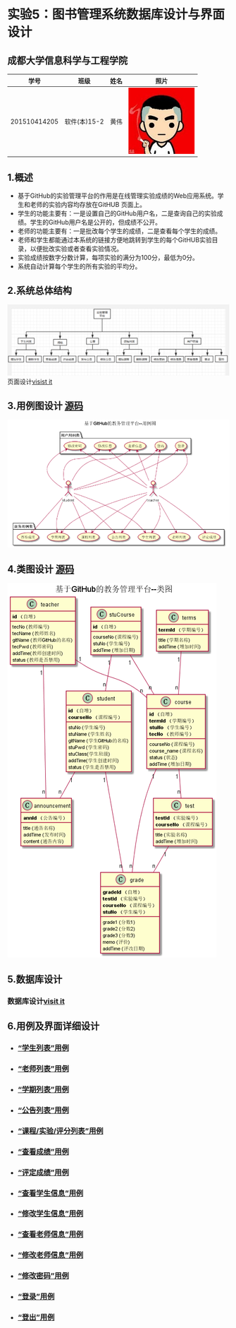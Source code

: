 # 实验5：图书管理系统数据库设计与界面设计
## 成都大学信息科学与工程学院
|学号|班级|姓名|照片|
|:-------:|:-------------: | :----------:|:---:|
|201510414205|软件(本)15-2|黄伟|![flow1](../myself.jpg)|
## 1.概述
- 基于GitHub的实验管理平台的作用是在线管理实验成绩的Web应用系统。学生和老师的实验内容均存放在GitHUB
页面上。
- 学生的功能主要有：一是设置自己的GitHub用户名，二是查询自己的实验成绩。学生的GitHub用户名是公开的，但成绩不公开。
- 老师的功能主要有：一是批改每个学生的成绩，二是查看每个学生的成绩。
- 老师和学生都能通过本系统的链接方便地跳转到学生的每个GitHUB实验目录，以便批改实验或者查看实验情况。
- 实验成绩按数字分数计算，每项实验的满分为100分，最低为0分。
- 系统自动计算每个学生的所有实验的平均分。
## 2.系统总体结构
![flow1](./picture/总体设计.png)
页面设计[visist it](./InterfaceDesign/README.md)
## 3.用例图设计 [源码](./code/%E5%9F%BA%E4%BA%8EGitHub%E7%9A%84%E6%95%99%E5%8A%A1%E7%AE%A1%E7%90%86%E5%B9%B3%E5%8F%B0--%E7%94%A8%E4%BE%8B%E5%9B%BE.wsd)
![flow1](./picture/基于GitHub的教务管理平台--用例图.png)
## 4.类图设计 [源码](./code/类图.wsd)
![flow1](./picture/类图.png)
## 5.数据库设计 
### 数据库设计[visit it](./数据库设计.md)
## 6.用例及界面详细设计
- ### [“学生列表”用例](./case/学生列表.md)
- ### [“老师列表”用例](./case/老师列表.md)
- ### [“学期列表”用例](./case/学期列表.md)
- ### [“公告列表”用例](./case/公告列表.md)
- ### [“课程/实验/评分列表”用例](./case/课程列表用例.md)
- ### [“查看成绩”用例](./case/查看成绩用例.md)
- ### [“评定成绩”用例](./case/评定成绩用例.md)
- ### [“查看学生信息”用例](./case/查看用户信息用例.md)
- ### [“修改学生信息”用例](./case/修改用户信息用例.md)
- ### [“查看老师信息”用例](./case/查看用户信息用例.md)
- ### [“修改老师信息”用例](./case/修改用户信息用例.md)
- ### [“修改密码”用例](./case/修改密码用例.md)
- ### [“登录”用例](./case/登录用例.md)
- ### [“登出”用例](./case/登出用例.md)
